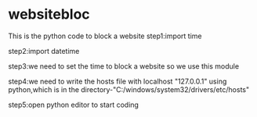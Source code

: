 # websitebloc
This is the python code to  block a website
step1:import time 

step2:import datetime

step3:we need to set the time to block a website so we use this module

step4:we need to write the hosts file with localhost "127.0.0.1" using python,which is in the directory-"C:/windows/system32/drivers/etc/hosts" 

step5:open python editor to start coding 

